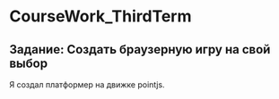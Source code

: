 # CourseWork_ThirdTerm  
## Задание:  Создать браузерную игру на свой выбор   
Я создал платформер на движке pointjs.
